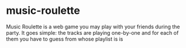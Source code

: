# music-roulette
Music Roulette is a web game you may play with your friends during the party. It goes simple: the tracks are playing one-by-one and for each of them you have to guess from whose playlist is is
